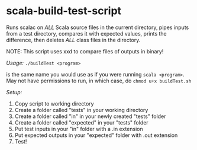 # scala-build-test-script
Runs scalac on *ALL* Scala source files in the current directory, pipes inputs from a test directory, compares it with expected values, prints the difference, then deletes *ALL* class files in the directory.

NOTE: This script uses xxd to compare files of outputs in binary!

*Usage:* `./buildTest <program>`

  <program> is the same name you would use as if you were running `scala <program>`.
  May not have permissions to run, in which case, do `chmod u+x buildTest.sh`

*Setup:*
1. Copy script to working directory
2. Create a folder called "tests" in your working directory
3. Create a folder called "in" in your newly created "tests" folder
4. Create a folder called "expected" in your "tests" folder
5. Put test inputs in your "in" folder with a .in extension
6. Put expected outputs in your "expected" folder with .out extension
7. Test!

